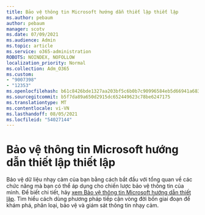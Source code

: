 ```yaml
---
title: Bảo vệ thông tin Microsoft hướng dẫn thiết lập thiết lập
ms.author: pebaum
author: pebaum
manager: scotv
ms.date: 07/09/2021
ms.audience: Admin
ms.topic: article
ms.service: o365-administration
ROBOTS: NOINDEX, NOFOLLOW
localization_priority: Normal
ms.collection: Adm_O365
ms.custom:
- "9007398"
- "12353"
ms.openlocfilehash: b61c8426bde1327aa203bf5c6b0b7c90996584eb5d66941a683e3672654619ac
ms.sourcegitcommit: b5f7da89a650d2915dc652449623c78be6247175
ms.translationtype: MT
ms.contentlocale: vi-VN
ms.lasthandoff: 08/05/2021
ms.locfileid: "54027144"
---
```

# <a name="microsoft-information-protection-setup-guide"></a>Bảo vệ thông tin Microsoft hướng dẫn thiết lập thiết lập

Bảo vệ dữ liệu nhạy cảm của bạn bằng cách bắt đầu với tổng quan về các chức năng mà bạn có thể áp dụng cho chiến lược bảo vệ thông tin của mình. Để biết chi tiết, hãy [xem Bảo vệ thông tin Microsoft hướng dẫn thiết lập](https://admin.microsoft.com/adminportal/home#/modernonboarding/mipsetupguide). Tìm hiểu cách dùng phương pháp tiếp cận vòng đời bốn giai đoạn để khám phá, phân loại, bảo vệ và giám sát thông tin nhạy cảm.